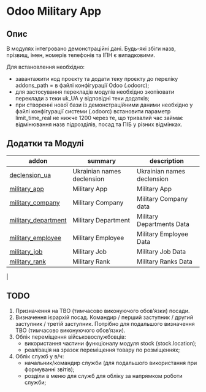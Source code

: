 # Odoo Military App

[//]: # (disclaimer)

Опис
----------
В модулях інтегровано демонстраційні дані. Будь-які збіги назв, прізвищ, імен, номерів телефонів та ІПН є випадковими.

Для встановлення необхідно:
- завантажити код проєкту та додати теку проєкту до переліку addons_path = в файлі конфігурації Odoo (.odoorc);
- для застосування перекладів модулів необхідно зкопіювати переклади з теки uk_UA у відповідні теки додатків;
- при створенні нової бази із демонстраційними даними необхідно у файлі конфігурації системи (.odoorc) встановити параметр limit_time_real не нижче 1200 через те, що тривалий час займає відмінювання назв підрозділів, посад та ПІБ у різних відмінках.

[//]: # (end disclaimer)
[//]: # (addons)
Додатки та Модулі
----------------
| addon                                                | summary                    | description                |
|------------------------------------------------------|----------------------------|----------------------------|
| [declension_ua](declension_ua/readme.md)             | Ukrainian names declension | Ukrainian names declension |
| [military_app](military_app/readme.md)               | Military App               | Military App               |
| [military_company](military_company/readme.md)       | Military Company           | Military Company data      |
| [military_department](military_department/readme.md) | Military Department        | Military Departments Data  |
| [military_employee](military_employee/readme.md)     | Military Employee          | Military Employee Data     |
| [military_job](military_job/readme.md)               | Military Job               | Military Job Data          |
| [military_rank](military_rank/readme.md)             | Military Rank              | Military Ranks Data        |
|

[//]: # (end addons)

[//]: # (todo)
TODO
----
1. Призначення на ТВО (тимчасово виконуючого обовʼязки) посади.
2. Визначення ієрархій посад. Командир / перший заступник / другий заступник / третій заступник. Потрібно для подальшого визначення ТВО (тимчасово виконуючого обовʼязки).
3. Облік переміщення військовослужбовців:
   - використання частини функціоналу модуля stock (stock.location);
   - реалізація на зразок переміщення товару по розміщеннях;
4. Облік служб у в/ч:
   - начальник/командир служби (для подальшого використання при формуванні звітів);
   - розділи в меню для служб для обліку за напрямком роботи служби;

[//]: # (end todo)
